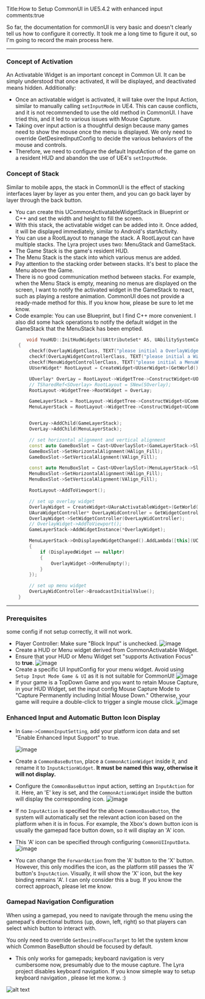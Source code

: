 Title:How to Setup CommonUI in UE5.4.2 with enhanced input
comments:true

So far, the documentation for commonUI is very basic and doesn't clearly tell us how to configure it correctly. It took me a long time to figure it out, so I'm going to record the main process here.

---

### Concept of Activation
An Activatable Widget is an important concept in Common UI. It can be simply understood that once activated, it will be displayed, and deactivated means hidden. Additionally:

  - Once an activatable widget is activated, it will take over the Input Action, similar to manually calling `setInputMode` in UE4. This can cause conflicts, and it is not recommended to use the old method in CommonUI. I have tried this, and it led to various issues with Mouse Capture.
  - Taking over input action is a thoughtful design because many games need to show the mouse once the menu is displayed. We only need to override GetDesiredInputConfig to decide the various behaviors of the mouse and controls.
  - Therefore, we need to configure the default InputAction of the game on a resident HUD and abandon the use of UE4's `setInputMode`.

### Concept of Stack
Similar to mobile apps, the stack in CommonUI is the effect of stacking interfaces layer by layer as you enter them, and you can go back layer by layer through the back button.

 - You can create this UCommonActivatableWidgetStack in Blueprint or C++ and set the width and height to fill the screen.
 - With this stack, the activatable widget can be added into it. Once added, it will be displayed immediately, similar to Android's startActivity.
 - You can use a RootLayout to manage the stack. A RootLayout can have multiple stacks. The Lyra project uses two: MenuStack and GameStack.
 - The Game Stack is the game's resident HUD.
 - The Menu Stack is the stack into which various menus are added.
 - Pay attention to the stacking order between stacks. It's best to place the Menu above the Game.
 - There is no good communication method between stacks. For example, when the Menu Stack is empty, meaning no menus are displayed on the screen, I want to notify the activated widget in the GameStack to react, such as playing a restore animation. CommonUI does not provide a ready-made method for this. If you know how, please be sure to let me know.
 - Code example: You can use Blueprint, but I find C++ more convenient. I also did some hack operations to notify the default widget in the GameStack that the MenuStack has been emptied.
   ``` cpp title="YouHUD.cpp"
       void YouHUD::InitHudWidgets(UAttributeSet* AS, UAbilitySystemComponent* ASC, APlayerState* PS, APlayerController* PC)
    {
        checkf(OverlayWidgetClass, TEXT("please initial a OverlayWidgetClass"));
        checkf(OverLayWidgetControllerClass, TEXT("please initial a WidgetControllerClass"));
        checkf(MenuWidgetControllerClass, TEXT("please initial a MenuWidgetControllerClass"));
        UUserWidget* RootLayout = CreateWidget<UUserWidget>(GetWorld(), UCommonUserWidget::StaticClass());

        UOverlay* OverLay = RootLayout->WidgetTree->ConstructWidget<UOverlay>(UOverlay::StaticClass(), TEXT("Overlay"));
        // TSharedRef<SOverlay> RootLayout = SNew(SOverlay);
        RootLayout->WidgetTree->RootWidget = OverLay;

        GameLayerStack = RootLayout->WidgetTree->ConstructWidget<UCommonActivatableWidgetStack>(UCommonActivatableWidgetStack::StaticClass(), TEXT("GameLayerStack"));
        MenuLayerStack = RootLayout->WidgetTree->ConstructWidget<UCommonActivatableWidgetStack>(UCommonActivatableWidgetStack::StaticClass(), TEXT("MenuLayerStack"));


        OverLay->AddChild(GameLayerStack);
        OverLay->AddChild(MenuLayerStack);

        // set horizontal alignment and vertical alignment
        const auto GameBoxSlot = Cast<UOverlaySlot>(GameLayerStack->Slot);
        GameBoxSlot->SetHorizontalAlignment(HAlign_Fill);
        GameBoxSlot->SetVerticalAlignment(VAlign_Fill);

        const auto MenuBoxSlot = Cast<UOverlaySlot>(MenuLayerStack->Slot);
        MenuBoxSlot->SetHorizontalAlignment(HAlign_Fill);
        MenuBoxSlot->SetVerticalAlignment(VAlign_Fill);

        RootLayout->AddToViewport();

        // set up overlay widget
        OverlayWidget = CreateWidget<UAuraActivatableWidget>(GetWorld(), OverlayWidgetClass);
        UAuraWidgetController* OverLayWidController = GetWidgetController<UAuraOverlayWidgetController>(FAuraWidgetControllerParma(AS, ASC, PS, PC));
        OverlayWidget->SetWidgetController(OverLayWidController);
        // OverlayWidget->AddToViewport();
        GameLayerStack->AddWidgetInstance(*OverlayWidget);

        MenuLayerStack->OnDisplayedWidgetChanged().AddLambda([this](UCommonActivatableWidget* DisplayedWidget)
        {
            if (DisplayedWidget == nullptr)
            {
                OverlayWidget->OnMenuEmpty();
            }
        });

        // set up menu widget
        OverLayWidController->BroadcastInitialValue();
    }
   ```
---

### Prerequisites
some config if not setup correctly, it will not work.

- Player Controller: Make sure "Block Input" is unchecked.
![image](<../../assets/images/How to setup CommonUI in UE5.4.2_image.png>)
- Create a HUD or Menu widget derived from CommonActivatable Widget.
- Ensure that your HUD or Menu Widget set "supports Activation Focus" to **true**.
  ![image](<../../assets/images/How to setup CommonUI in UE5.4.2_image-1.png>)
- Create a specific UI InputConfig for your menu widget. Avoid using `Setup Input Mode Game & UI` as it is not suitable for CommonUI!
  ![image](<../../assets/images/How to setup CommonUI in UE5.4.2_image-2.png>)
- If your game is a TopDown Game and you want to retain Mouse Capture, in your HUD Widget, set the input config Mouse Capture Mode to "Capture Permanently including Initial Mouse Down." Otherwise, your game will require a double-click to trigger a single mouse click.
  ![image](<../../assets/images/How to setup CommonUI in UE5.4.2_image-3.png>)


### Enhanced Input and Automatic Button Icon Display

- In `Game->CommonInputSetting`, add your platform icon data and set "Enable Enhanced Input Support" to true.

    ![image](<../../assets/images/How to setup CommonUI in UE5.4.2_image-4.png>)

- Create a `CommonBaseButton`, place a `CommonActionWidget` inside it, and rename it to `InputActionWidget`. **It must be named this way, otherwise it will not display.**

- Configure the `CommonBaseButton` input action, setting an `InputAction` for it. Here, an 'E' key is set, and the `CommonActionWidget` inside the button will display the corresponding icon.
  ![image](<../../assets/images/How to setup CommonUI in UE5.4.2_image-5.png>)

- If no `InputAction` is specified for the above `CommonBaseButton`, the system will automatically set the relevant action icon based on the platform when it is in focus. For example, the Xbox's down button icon is usually the gamepad face button down, so it will display an 'A' icon.
- This 'A' icon can be specified through configuring `CommonUIInputData`.
  ![image](<../../assets/images/How to setup CommonUI in UE5.4.2.zh_image.png>)
- You can change the `ForwardAction` from the 'A' button to the 'X' button. However, this only modifies the icon, as the platform still passes the 'A' button's `InputAction`. Visually, it will show the 'X' icon, but the key binding remains 'A'. I can only consider this a bug. If you know the correct approach, please let me know.

### Gamepad Navigation Configuration
When using a gamepad, you need to navigate through the menu using the gamepad's directional buttons (up, down, left, right) so that players can select which button to interact with. 

You only need to override `GetDesiredFocusTarget` to let the system know which Common BaseButton should be focused by default.

- This only works for gamepads; keyboard navigation is very cumbersome now, presumably due to the mouse capture. The Lyra project disables keyboard navigation. If you know simeple way to setup keyboard navigation , please let me konw. :)

 ![alt text](<../../assets/images/How to setup CommonUI in UE5.4.2.zh_image-1.png>)

